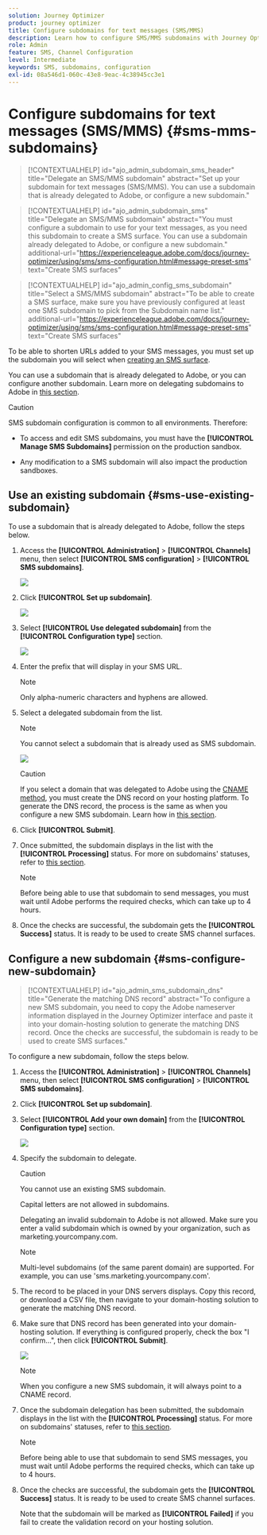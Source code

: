 ```yaml
---
solution: Journey Optimizer
product: journey optimizer
title: Configure subdomains for text messages (SMS/MMS)
description: Learn how to configure SMS/MMS subdomains with Journey Optimizer
role: Admin
feature: SMS, Channel Configuration
level: Intermediate
keywords: SMS, subdomains, configuration
exl-id: 08a546d1-060c-43e8-9eac-4c38945cc3e1
---
```

# Configure subdomains for text messages (SMS/MMS) {#sms-mms-subdomains}

>[!CONTEXTUALHELP]
>id="ajo_admin_subdomain_sms_header"
>title="Delegate an SMS/MMS subdomain"
>abstract="Set up your subdomain for text messages (SMS/MMS). You can use a subdomain that is already delegated to Adobe, or configure a new subdomain."

>[!CONTEXTUALHELP]
>id="ajo_admin_subdomain_sms"
>title="Delegate an SMS/MMS subdomain"
>abstract="You must configure a subdomain to use for your text messages, as you need this subdomain to create a SMS surface. You can use a subdomain already delegated to Adobe, or configure a new subdomain."
>additional-url="https://experienceleague.adobe.com/docs/journey-optimizer/using/sms/sms-configuration.html#message-preset-sms" text="Create SMS surfaces"

>[!CONTEXTUALHELP]
>id="ajo_admin_config_sms_subdomain"
>title="Select a SMS/MMS subdomain"
>abstract="To be able to create a SMS surface, make sure you have previously configured at least one SMS subdomain to pick from the Subdomain name list."
>additional-url="https://experienceleague.adobe.com/docs/journey-optimizer/using/sms/sms-configuration.html#message-preset-sms" text="Create SMS surfaces"

To be able to shorten URLs added to your SMS messages, you  must set up the subdomain you will select when [creating an SMS surface](sms-configuration.md#message-preset-sms).

You can use a subdomain that is already delegated to Adobe, or you can configure another subdomain. Learn more on delegating subdomains to Adobe in [this section](../configuration/delegate-subdomain.md).

>[!CAUTION]
>
>SMS subdomain configuration is common to all environments. Therefore:
>
>* To access and edit SMS subdomains, you must have the **[!UICONTROL Manage SMS Subdomains]** permission on the production sandbox.
>
> * Any modification to a SMS subdomain will also impact the production sandboxes.

## Use an existing subdomain {#sms-use-existing-subdomain}

To use a subdomain that is already delegated to Adobe, follow the steps below.

1. Access the **[!UICONTROL Administration]** > **[!UICONTROL Channels]** menu, then select **[!UICONTROL SMS configuration]** > **[!UICONTROL SMS subdomains]**.

    ![](assets/sms_access-subdomains.png)

1. Click **[!UICONTROL Set up subdomain]**.

    ![](assets/sms_set-up-subdomain.png)

1. Select **[!UICONTROL Use delegated subdomain]** from the **[!UICONTROL Configuration type]** section.

    ![](assets/sms_use-delegated-subdomain.png)

1. Enter the prefix that will display in your SMS URL.

    >[!NOTE]
    >
    >Only alpha-numeric characters and hyphens are allowed.

1. Select a delegated subdomain from the list.

    >[!NOTE]
    >
    >You cannot select a subdomain that is already used as SMS subdomain.
    
    <!--Capital letters are not allowed in subdomains. TBC by PM-->

    ![](assets/sms_prefix-and-subdomain.png)

    <!--Note that you cannot use multiple delegated subdomains of the same parent domain. For example, if 'marketing1.yourcompany.com' is already delegated to Adobe for your SMS messages, you will not be able to use 'marketing2.yourcompany.com'. However, multi-level subdomains being supported for SMS, you may proceed using a subdomain of 'marketing1.yourcompany.com' (such as 'email.marketing1.yourcompany.com'), or a different parent domain.-->

    >[!CAUTION]
    >
    >If you select a domain that was delegated to Adobe using the [CNAME method](../configuration/delegate-subdomain.md#cname-subdomain-delegation), you must create the DNS record on your hosting platform. To generate the DNS record, the process is the same as when you configure a new SMS subdomain. Learn how in [this section](#sms-configure-new-subdomain).

1. Click **[!UICONTROL Submit]**.

1. Once submitted, the subdomain displays in the list with the **[!UICONTROL Processing]** status. For more on subdomains' statuses, refer to [this section](../configuration/about-subdomain-delegation.md#access-delegated-subdomains).<!--Same statuses?-->

    >[!NOTE]
    >
    >Before being able to use that subdomain to send messages, you must wait until Adobe performs the required checks, which can take up to 4 hours.<!--Learn more in [this section](delegate-subdomain.md#subdomain-validation).-->

1. Once the checks are successful, the subdomain gets the **[!UICONTROL Success]** status. It is ready to be used to create SMS channel surfaces.

## Configure a new subdomain {#sms-configure-new-subdomain}

>[!CONTEXTUALHELP]
>id="ajo_admin_sms_subdomain_dns"
>title="Generate the matching DNS record"
>abstract="To configure a new SMS subdomain, you need to copy the Adobe nameserver information displayed in the Journey Optimizer interface and paste it into your domain-hosting solution to generate the matching DNS record. Once the checks are successful, the subdomain is ready to be used to create SMS surfaces."

To configure a new subdomain, follow the steps below.

1. Access the **[!UICONTROL Administration]** > **[!UICONTROL Channels]** menu, then select **[!UICONTROL SMS configuration]** > **[!UICONTROL SMS subdomains]**.

1. Click **[!UICONTROL Set up subdomain]**.

1. Select **[!UICONTROL Add your own domain]** from the **[!UICONTROL Configuration type]** section.

    ![](assets/sms_add-your-own-subdomain.png)

1. Specify the subdomain to delegate.

    >[!CAUTION]
    >
    >You cannot use an existing SMS subdomain.
    >
    >Capital letters are not allowed in subdomains.
    
    Delegating an invalid subdomain to Adobe is not allowed. Make sure you enter a valid subdomain which is owned by your organization, such as marketing.yourcompany.com.
    
    >[!NOTE]
    >
    >Multi-level subdomains (of the same parent domain) are supported. For example, you can use 'sms.marketing.yourcompany.com'.

1. The record to be placed in your DNS servers displays. Copy this record, or download a CSV file, then navigate to your domain-hosting solution to generate the matching DNS record.

1. Make sure that DNS record has been generated into your domain-hosting solution. If everything is configured properly, check the box "I confirm...", then click **[!UICONTROL Submit]**.

    ![](assets/sms_add-your-own-subdomain-confirm.png)

    >[!NOTE]
    >
    >When you configure a new SMS subdomain, it will always point to a CNAME record.

1. Once the subdomain delegation has been submitted, the subdomain displays in the list with the **[!UICONTROL Processing]** status. For more on subdomains' statuses, refer to [this section](../configuration/about-subdomain-delegation.md#access-delegated-subdomains).<!--Same statuses?-->

    >[!NOTE]
    >
    >Before being able to use that subdomain to send SMS messages, you must wait until Adobe performs the required checks, which can take up to 4 hours.<!--Learn more in [this section](#subdomain-validation).-->

1. Once the checks are successful, the subdomain gets the **[!UICONTROL Success]** status. It is ready to be used to create SMS channel surfaces.

    Note that the subdomain will be marked as **[!UICONTROL Failed]** if you fail to create the validation record on your hosting solution.
